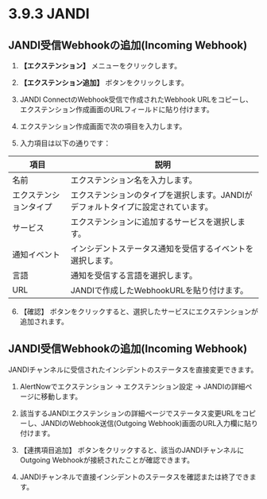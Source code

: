 # 3.9.3 JANDI

## **JANDI受信Webhookの追加(Incoming Webhook)**

1. **【エクステンション】** メニューをクリックします。



2. **【エクステンション追加】** ボタンをクリックします。



3. JANDI ConnectのWebhook受信で作成されたWebhook URLをコピーし、エクステンション作成画面のURLフィールドに貼り付けます。



4. エクステンション作成画面で次の項目を入力します。



5. 入力項目は以下の通りです：

| **項目**      | **説明**                                      |
| ----------- | ------------------------------------------- |
| 名前          | エクステンション名を入力します。                            |
| エクステンションタイプ | エクステンションのタイプを選択します。JANDIがデフォルトタイプに設定されています。 |
| サービス        | エクステンションに追加するサービスを選択します。                    |
| 通知イベント      | インシデントステータス通知を受信するイベントを選択します。               |
| 言語          | 通知を受信する言語を選択します。                            |
| URL         | JANDIで作成したWebhookURLを貼り付けます。                |

6. 【確認】 ボタンをクリックすると、選択したサービスにエクステンションが追加されます。



## **JANDI受信Webhookの追加(Incoming Webhook)**

JANDIチャンネルに受信されたインシデントのステータスを直接変更できます。



1. AlertNowでエクステンション -> エクステンション設定 -> JANDIの詳細ページに移動します。



2. 該当するJANDIエクステンションの詳細ページでステータス変更URLをコピーし、JANDIのWebhook送信(Outgoing Webhook)画面のURL入力欄に貼り付けます。



3. 【連携項目追加】 ボタンをクリックすると、該当のJANDIチャンネルにOutgoing Webhookが接続されたことが確認できます。



4. JANDIチャンネルで直接インシデントのステータスを確認または終了できます。
